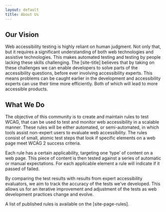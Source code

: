 ```yaml
---
layout: default
title: About Us
---
```


## Our Vision

Web accessibility testing is highly reliant on human judgment. Not only that, but it requires a significant understanding of both web technologies and assistive technologies. This makes automated testing and testing by people lacking these skills challenging. The [site-title] believes that by taking on these challenges we can enable developers to solve parts of the accessibility questions, before ever involving accessibility experts. This means problems can be caught earlier in the development and accessibility experts can use their time more efficiently. Both of which will lead to more accessible products.

## What We Do

The objective of this community is to create and maintain rules to test WCAG, that can be used to test and monitor web accessibility in a scalable manner. These rules will be either automated, or semi-automated, in which tools assist non-expert users to evaluate web accessibility. The rules consist of small, atomic test steps that look if specific elements on a web page meet WCAG 2 success criteria.

Each rule has a certain applicability, targeting one ‘type’ of content on a web page. This piece of content is then tested against a series of automatic or manual expectations. For each applicable element a rule will indicate if it passed of failed.

By comparing the test results with results from expert accessibility evaluators, we aim to track the accuracy of the tests we’ve developed. This allows us for an iterative improvement and adjustment of the tests as web development practices change and evolve.

A list of published rules is available on the [site-page-rules].